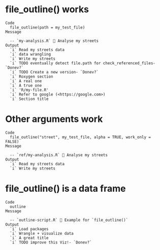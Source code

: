 # file_outline() works

    Code
      file_outline(path = my_test_file)
    Message
      
      -- `my-analysis.R` 🦐 Analyse my streets 
    Output
      `i` Read my streets data
      `i` data wrangling
      `i` Write my streets
      `i` TODO eventually detect file.path for check_referenced_files- `Donev?`
      `i` TODO Create a new version- `Donev?`
      `i` Roxygen section
      `i` A real one
      `i` A true one
      `i` 'R/my-file.R'
      `i` Refer to google (<https://google.com>)
      `i` Section title

# Other arguments work

    Code
      file_outline("street", my_test_file, alpha = TRUE, work_only = FALSE)
    Message
      
      -- `ref/my-analysis.R` 🦐 Analyse my streets 
    Output
      `i` Read my streets data
      `i` Write my streets

# file_outline() is a data frame

    Code
      outline
    Message
      
      -- `outline-script.R` 🦐 Example for `file_outline()` 
    Output
      `i` Load packages
      `i` Wrangle + visualize data
      `i` A great title
      `i` TODO improve this Viz!- `Donev?`

